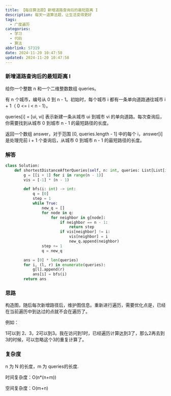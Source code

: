 ```yaml
---
title: 【每日算法题】新增道路查询后的最短距离 I
description: 每天一道算法题，让生活变得更好
tags:
  - 广度遍历
categories:
  - 学习
  - 代码
  - 算法
abbrlink: 57319
date: 2024-11-20 10:47:58
updated: 2024-11-20 10:47:58
---
```


### 新增道路查询后的最短距离 I

给你一个整数 n 和一个二维整数数组 queries。

有 n 个城市，编号从 0 到 n - 1。初始时，每个城市 i 都有一条单向道路通往城市 i + 1（ 0 <= i < n - 1）。

queries[i] = [ui, vi] 表示新建一条从城市 ui 到城市 vi 的单向道路。每次查询后，你需要找到从城市 0 到城市 n - 1 的最短路径的长度。

返回一个数组 answer，对于范围 [0, queries.length - 1] 中的每个 i，answer[i] 是处理完前 i + 1 个查询后，从城市 0 到城市 n - 1 的最短路径的长度。

### 解答

```python
class Solution:
    def shortestDistanceAfterQueries(self, n: int, queries: List[List[int]]) -> List[int]:
        g = [[i + 1] for i in range(n - 1)]
        vis = [-1] * (n - 1)

        def bfs(i: int) -> int:
            q = [0]
            step = 1
            while True:
                new_q = []
                for node in q:
                    for neighbor in g[node]:
                        if neighbor == n - 1:
                            return step
                        if vis[neighbor] != i:
                            vis[neighbor] = i
                            new_q.append(neighbor)
                step += 1
                q = new_q

        ans = [0] * len(queries)
        for i, (l, r) in enumerate(queries):
            g[l].append(r)
            ans[i] = bfs(i)
        return ans
```

### 思路

构造图，随后每次新增路径后，维护图信息。重新进行遍历，需要优化点是，已经在当前遍历中到达过的点就不会在遍历了。

例如：

1可以到 2、3，2可以到3。我在访问到1时，已经遍历计算达到3了，那么2再去到3的时候，可以忽略这个3的重复计算了。

### 复杂度

n 为 N 的长度，m 为 queries的长度.

时间复杂度：O(n*(n+m))

空间复杂度：O(m+n)
